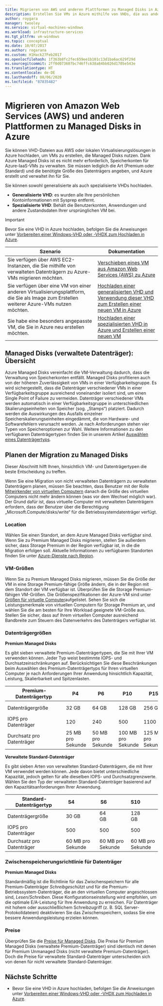 ```yaml
---
title: Migrieren von AWS und anderen Plattformen zu Managed Disks in Azure
description: Erstellen Sie VMs in Azure mithilfe von VHDs, die aus anderen Clouds wie AWS oder von anderen Virtualisierungsplattformen hochgeladen werden, und sichern Sie sich die Vorteile von Azure Managed Disks.
author: roygara
manager: twooley
ms.service: virtual-machines-windows
ms.workload: infrastructure-services
ms.tgt_pltfrm: vm-windows
ms.topic: conceptual
ms.date: 10/07/2017
ms.author: rogarana
ms.custom: H1Hack27Feb2017
ms.openlocfilehash: 1f363b8fc2fec659ee1b101c13d1ba6ac629f29d
ms.sourcegitcommit: 2ff0d073607bc746ffc638a84bb026d1705e543e
ms.translationtype: HT
ms.contentlocale: de-DE
ms.lasthandoff: 08/06/2020
ms.locfileid: "87835482"
---
```

# <a name="migrate-from-amazon-web-services-aws-and-other-platforms-to-managed-disks-in-azure"></a>Migrieren von Amazon Web Services (AWS) und anderen Plattformen zu Managed Disks in Azure

Sie können VHD-Dateien aus AWS oder lokalen Virtualisierungslösungen in Azure hochladen, um VMs zu erstellen, die Managed Disks nutzen. Dank Azure Managed Disks ist es nicht mehr erforderlich, Speicherkonten für Azure-IaaS-VMs zu verwalten. Sie müssen lediglich die Art (Premium oder Standard) und die benötigte Größe des Datenträgers angeben, und Azure erstellt und verwaltet ihn für Sie. 

Sie können sowohl generalisierte als auch spezialisierte VHDs hochladen. 
- **Generalisierte VHD**: es wurden alle Ihre persönlichen Kontoinformationen mit Sysprep entfernt. 
- **Spezialisierte VHD**: Behält die Benutzerkonten, Anwendungen und andere Zustandsdaten Ihrer ursprünglichen VM bei. 

> [!IMPORTANT]
> Bevor Sie eine VHD in Azure hochladen, befolgen Sie die Anweisungen unter [Vorbereiten einer Windows-VHD oder -VHDX zum Hochladen in Azure](prepare-for-upload-vhd-image.md?toc=%2fazure%2fvirtual-machines%2fwindows%2ftoc.json).
>
>


| Szenario                                                                                                                         | Dokumentation                                                                                                                       |
|----------------------------------------------------------------------------------------------------------------------------------|-------------------------------------------------------------------------------------------------------------------------------------|
| Sie verfügen über AWS EC2-Instanzen, die Sie mithilfe von verwalteten Datenträgern zu Azure-VMs migrieren möchten.                              | [Verschieben eines VM aus Amazon Web Services (AWS) zu Azure](aws-to-azure.md)                           |
| Sie verfügen über eine VM von einer anderen Virtualisierungsplattform, die Sie als Image zum Erstellen weiterer Azure-VMs nutzen möchten. | [Hochladen einer generalisierten VHD und Verwendung dieser VHD zum Erstellen einer neuen VM in Azure](upload-generalized-managed.md) |
| Sie habe eine besonders angepasste VM, die Sie in Azure neu erstellen möchten.                                                      | [Hochladen einer spezialisierten VHD in Azure und Erstellen einer neuen VM](create-vm-specialized.md)         |


## <a name="overview-of-managed-disks"></a>Managed Disks (verwaltete Datenträger): Übersicht

Azure Managed Disks vereinfacht die VM-Verwaltung dadurch, dass die Verwaltung von Speicherkonten entfällt. Managed Disks profitieren auch von der höheren Zuverlässigkeit von VMs in einer Verfügbarkeitsgruppe. Es wird sichergestellt, dass die Datenträger verschiedener VMs in einer Verfügbarkeitsgruppe ausreichend voneinander isoliert sind, um einen Single Point of Failure zu vermeiden. Datenträger verschiedener VMs werden automatisch in einer Verfügbarkeitsgruppe in unterschiedlichen Skalierungseinheiten von Speicher (sog. „Stamps“) platziert. Dadurch werden die Auswirkungen des Ausfalls einzelner Speicherskalierungseinheiten eingedämmt, die von Hardware- und Softwarefehlern verursacht werden.
Je nach Anforderungen stehen vier Typen von Speicheroptionen zur Wahl. Weitere Informationen zu den verfügbaren Datenträgertypen finden Sie in unserem Artikel [Auswählen eines Datenträgertyps](disks-types.md).

## <a name="plan-for-the-migration-to-managed-disks"></a>Planen der Migration zu Managed Disks

Dieser Abschnitt hilft Ihnen, hinsichtlich VM- und Datenträgertypen die beste Entscheidung zu treffen.

Wenn Sie eine Migration von nicht verwalteten Datenträgern zu verwalteten Datenträgern planen, müssen Sie beachten, dass Benutzer mit der Rolle [Mitwirkender von virtuellen Computern](../../role-based-access-control/built-in-roles.md#virtual-machine-contributor) danach die Größe des virtuellen Computers nicht mehr ändern können (was vor dem Wechsel möglich war). Der Grund dafür ist, dass virtuelle Computer mit verwalteten Datenträgern erfordern, dass der Benutzer über die Berechtigung „Microsoft.Compute/disks/write“ für die Betriebssystemdatenträger verfügt.

### <a name="location"></a>Location

Wählen Sie einen Standort, an dem Azure Managed Disks verfügbar sind. Wenn Sie zu Premium Managed Disks migrieren, stellen Sie außerdem sicher, dass Storage Premium in der Region verfügbar ist, in die die Migration erfolgen soll. Aktuelle Informationen zu verfügbaren Standorten finden Sie unter [Azure-Dienste nach Region](https://azure.microsoft.com/regions/#services).

### <a name="vm-sizes"></a>VM-Größen

Wenn Sie zu Premium Managed Disks migrieren, müssen Sie die Größe der VM in eine Storage Premium-fähige Größe ändern, die in der Region mit dem Standort der VM verfügbar ist. Überprüfen Sie die Storage Premium-fähigen VM-Größen. Die Größenspezifikationen der Azure-VM sind unter [Größen für virtuelle Computer](../sizes.md)aufgelistet.
Sehen Sie sich die Leistungsmerkmale von virtuellen Computern für Storage Premium an, und wählen Sie die am besten für Ihre Workload geeignete VM-Größe aus. Stellen Sie sicher, dass auf Ihrem virtuellen Computer ausreichend Bandbreite zum Steuern des Datenverkehrs des Datenträgers verfügbar ist.

### <a name="disk-sizes"></a>Datenträgergrößen

**Premium Managed Disks**

Es gibt sieben verwaltete Premium-Datenträgertypen, die Sie mit Ihrer VM verwenden können. Jeder Typ weist bestimmte IOPS- und Durchsatzeinschränkungen auf. Berücksichtigen Sie diese Beschränkungen beim Auswählen des Premium-Datenträgertyps für Ihren virtuellen Computer je nach Anforderungen Ihrer Anwendung hinsichtlich Kapazität, Leistung, Skalierbarkeit und Spitzenlasten.

| Premium-Datenträgertyp  | P4    | P6    | P10   | P15   | P20   | P30   | P40   | P50   | 
|---------------------|-------|-------|-------|-------|-------|-------|-------|-------|
| Datenträgergröße           | 32 GB| 64 GB| 128 GB| 256 GB|512 GB | 1024 GB (1 TB)    | 2048 GB (2 TB)    | 4095 GB (4 TB)    | 
| IOPS pro Datenträger       | 120   | 240   | 500   | 1100  |2300              | 5\.000              | 7\.500              | 7\.500              | 
| Durchsatz pro Datenträger | 25 MB pro Sekunde  | 50 MB pro Sekunde  | 100 MB pro Sekunde | 125 MB pro Sekunde |150 MB pro Sekunde | 200 MB pro Sekunde | 250 MB pro Sekunde | 250 MB pro Sekunde |

**Verwaltete Standard-Datenträger**

Es gibt sieben Arten von verwalteten Standard-Datenträgern, die mit Ihrer VM verwendet werden können. Jede davon bietet unterschiedliche Kapazität, jedoch gelten für alle dieselben IOPS- und Durchsatzgrenzwerte. Wählen Sie den Typ der verwalteten Standard-Datenträger basierend auf den Kapazitätsanforderungen Ihrer Anwendung.

| Standard-Datenträgertyp  | S4               | S6               | S10              | S15              | S20              | S30              | S40              | S50              | 
|---------------------|------------------|------------------|------------------|------------------|------------------|------------------|------------------|------------------| 
| Datenträgergröße           | 30 GB            | 64 GB            | 128 GB           | 256 GB           |512 GB           | 1024 GB (1 TB)   | 2048 GB (2 TB)    | 4095 GB (4 TB)   | 
| IOPS pro Datenträger       | 500              | 500              | 500              | 500              |500              | 500              | 500             | 500              | 
| Durchsatz pro Datenträger | 60 MB pro Sekunde | 60 MB pro Sekunde | 60 MB pro Sekunde | 60 MB pro Sekunde |60 MB pro Sekunde | 60 MB pro Sekunde | 60 MB pro Sekunde | 60 MB pro Sekunde | 

### <a name="disk-caching-policy"></a>Zwischenspeicherungsrichtlinie für Datenträger 

**Premium Managed Disks**

Standardmäßig ist die Richtlinie für das Zwischenspeichern für alle Premium-Datenträger *Schreibgeschützt* und für die Premium-Betriebssystem-Datenträger, die an den virtuellen Computer angeschlossen sind, *Lesen/Schreiben*. Diese Konfigurationseinstellung wird empfohlen, um die optimale E/A-Leistung für Ihre Anwendung zu erreichen. Für Datenträger mit hohem oder ausschließlichem Schreibzugriff (z. B. SQL Server-Protokolldateien) deaktivieren Sie das Zwischenspeichern, sodass Sie eine bessere Anwendungsleistung erzielen können.

### <a name="pricing"></a>Preise

Überprüfen Sie die [Preise für Managed Disks](https://azure.microsoft.com/pricing/details/managed-disks/). Die Preise für Premium Managed Disks (verwaltete Premium-Datenträger) sind identisch mit denen für Premium Unmanaged Disks (nicht verwaltete Premium-Datenträger). Doch die Preise für verwaltete Standard-Datenträger unterscheiden sich von denen für nicht verwaltete Standard-Datenträger.


## <a name="next-steps"></a>Nächste Schritte

- Bevor Sie eine VHD in Azure hochladen, befolgen Sie die Anweisungen unter [Vorbereiten einer Windows-VHD oder -VHDX zum Hochladen in Azure](prepare-for-upload-vhd-image.md?toc=%2fazure%2fvirtual-machines%2fwindows%2ftoc.json).